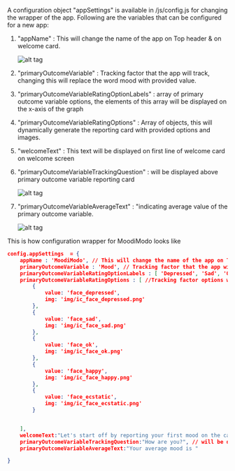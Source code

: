 A configuration object "appSettings" is available in /js/config.js for changing the wrapper of the app. Following are the variables that can be configured for a new app:    

1. "appName" : This will change the name of the app on Top header & on welcome card.

    ![alt tag](http://res.cloudinary.com/loops-inc/image/upload/v1436306460/header_lcaxwn.png)

2. "primaryOutcomeVariable" : Tracking factor that the app will track, changing this will  replace the word mood with provided value.

3. "primaryOutcomeVariableRatingOptionLabels" : array of primary outcome variable options, the elements of this array will be displayed on the x-axis of the graph

4. "primaryOutcomeVariableRatingOptions" : Array of objects, this will dynamically generate the reporting card with provided options and images.

5. "welcomeText" : This text will be displayed on first line of welcome card on welcome screen

6. "primaryOutcomeVariableTrackingQuestion" : will be displayed above primary outcome variable reporting card

    ![alt tag](http://res.cloudinary.com/loops-inc/image/upload/v1436307683/welcome_card_i8dvgr.png)

7. "primaryOutcomeVariableAverageText" : "indicating average value of the primary outcome variable.

    ![alt tag](http://res.cloudinary.com/loops-inc/image/upload/v1436308086/average_rqvqb7.png)

This is how configuration wrapper for MoodiModo looks like

```json
config.appSettings  = {
    appName : 'MoodiModo', // This will change the name of the app on Top header
    primaryOutcomeVariable : 'Mood', // Tracking factor that the app will track,
    primaryOutcomeVariableRatingOptionLabels : [ 'Depressed', 'Sad', 'OK', 'Happy', 'Ecstatic' ] , //tracking facotor options, the elements of this array will be displayed on the x-axis of the graph
    primaryOutcomeVariableRatingOptions : [ //Tracking factor options with images.
        {
            value: 'face_depressed',
            img: 'img/ic_face_depressed.png'
        },
        {
            value: 'face_sad',
            img: 'img/ic_face_sad.png'
        },
        {
            value: 'face_ok',
            img: 'img/ic_face_ok.png'
        },
        {
            value: 'face_happy',
            img: 'img/ic_face_happy.png'
        },
        {
            value: 'face_ecstatic',
            img: 'img/ic_face_ecstatic.png'
        }


    ],
    welcomeText:"Let's start off by reporting your first mood on the card below", // This text will be displayed on first line of welcome card on welcome screen
    primaryOutcomeVariableTrackingQuestion:"How are you?", // will be displayed above primary outcome variable reporting card
    primaryOutcomeVariableAverageText:"Your average mood is "

}
```